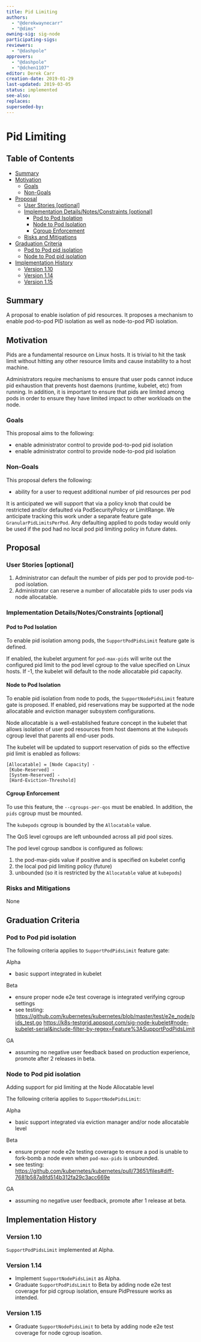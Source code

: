 ```yaml
---
title: Pid Limiting
authors:
  - "@derekwaynecarr"
  - "@dims"
owning-sig: sig-node
participating-sigs:
reviewers:
  - "@dashpole"
approvers:
  - "@dashpole"
  - "@dchen1107"
editor: Derek Carr
creation-date: 2019-01-29
last-updated: 2019-03-05
status: implemented
see-also:
replaces:
superseded-by:
---
```


# Pid Limiting

## Table of Contents

<!-- toc -->
- [Summary](#summary)
- [Motivation](#motivation)
  - [Goals](#goals)
  - [Non-Goals](#non-goals)
- [Proposal](#proposal)
  - [User Stories [optional]](#user-stories-optional)
  - [Implementation Details/Notes/Constraints [optional]](#implementation-detailsnotesconstraints-optional)
    - [Pod to Pod Isolation](#pod-to-pod-isolation)
    - [Node to Pod Isolation](#node-to-pod-isolation)
    - [Cgroup Enforcement](#cgroup-enforcement)
  - [Risks and Mitigations](#risks-and-mitigations)
- [Graduation Criteria](#graduation-criteria)
  - [Pod to Pod pid isolation](#pod-to-pod-pid-isolation)
  - [Node to Pod pid isolation](#node-to-pod-pid-isolation)
- [Implementation History](#implementation-history)
  - [Version 1.10](#version-110)
  - [Version 1.14](#version-114)
  - [Version 1.15](#version-115)
<!-- /toc -->

## Summary

A proposal to enable isolation of pid resources.  It proposes a mechanism to
enable pod-to-pod PID isolation as well as node-to-pod PID isolation.

## Motivation

Pids are a fundamental resource on Linux hosts.  It is trivial to hit the task
limit without hitting any other resource limits and cause instability to a host
machine.

Administrators require mechanisms to ensure that user pods cannot induce pid
exhaustion that prevents host daemons (runtime, kubelet, etc) from running.  In
addition, it is important to ensure that pids are limited among pods in order to
ensure they have limited impact to other workloads on the node.

### Goals

This proposal aims to the following:
- enable administrator control to provide pod-to-pod pid isolation
- enable administrator control to provide node-to-pod pid isolation

### Non-Goals

This proposal defers the following:
- ability for a user to request additional number of pid resources per pod

It is anticipated we will support that via a policy knob that could be
restricted and/or defaulted via PodSecurityPolicy or LimitRange.  We anticipate
tracking this work under a separate feature gate `GranularPidLimitsPerPod`.  Any
defaulting applied to pods today would only be used if the pod had no local pod
pid limiting policy in future dates.

## Proposal

### User Stories [optional]

1. Administrator can default the number of pids per pod to provide pod-to-pod
   isolation.
1. Administrator can reserve a number of allocatable pids to user pods via node
   allocatable.

### Implementation Details/Notes/Constraints [optional]

#### Pod to Pod Isolation

To enable pid isolation among pods, the `SupportPodPidsLimit` feature gate is
defined.

If enabled, the kubelet argument for `pod-max-pids` will write out the
configured pid limit to the pod level cgroup to the value specified on Linux
hosts.  If -1, the kubelet will default to the node allocatable pid capacity.

#### Node to Pod Isolation

To enable pid isolation from node to pods, the `SupportNodePidsLimit` feature
gate is proposed.  If enabled, pid reservations may be supported at the node
allocatable and eviction manager subsystem configurations.

Node allocatable is a well-established feature concept in the kubelet that
allows isolation of user pod resources from host daemons at the `kubepods`
cgroup level that parents all end-user pods.

The kubelet will be updated to support reservation of pids so the effective pid
limit is enabled as follows:

```
[Allocatable] = [Node Capacity] - 
 [Kube-Reserved] - 
 [System-Reserved] - 
 [Hard-Eviction-Threshold]
```

#### Cgroup Enforcement

To use this feature, the `--cgroups-per-qos` must be enabled.  In addition, the
`pids` cgroup must be mounted.

The `kubepods` cgroup is bounded by the `Allocatable` value.

The QoS level cgroups are left unbounded across all pid pool sizes.

The pod level cgroup sandbox is configured as follows:

1. the pod-max-pids value if positive and is specified on kubelet config
1. the local pod pid limiting policy (future)
1. unbounded (so it is restricted by the `Allocatable` value at `kubepods`)

### Risks and Mitigations

None

## Graduation Criteria

### Pod to Pod pid isolation

The following criteria applies to `SupportPodPidsLimit` feature gate:

Alpha
- basic support integrated in kubelet

Beta
- ensure proper node e2e test coverage is integrated verifying cgroup settings
- see testing:
https://github.com/kubernetes/kubernetes/blob/master/test/e2e_node/pids_test.go
https://k8s-testgrid.appspot.com/sig-node-kubelet#node-kubelet-serial&include-filter-by-regex=Feature%3ASupportPodPidsLimit

GA
- assuming no negative user feedback based on production experience, promote
  after 2 releases in beta.

### Node to Pod pid isolation

Adding support for pid limiting at the Node Allocatable level 

The following criteria applies to `SupportNodePidsLimit`:

Alpha
- basic support integrated via eviction manager and/or node allocatable level

Beta
- ensure proper node e2e testing coverage to ensure a pod is unable to fork-bomb
  a node even when `pod-max-pids` is unbounded.
- see testing:
https://github.com/kubernetes/kubernetes/pull/73651/files#diff-7681b587a8fd514b312fa29c3acc669e


GA
- assuming no negative user feedback, promote after 1 release at beta.

## Implementation History

### Version 1.10

`SupportPodPidsLimit` implemented at Alpha.

### Version 1.14

- Implement `SupportNodePidsLimit` as Alpha.
- Graduate `SupportPodPidsLimit` to Beta by adding node e2e test coverage for
  pid cgroup isolation, ensure PidPressure works as intended.
  
### Version 1.15

- Graduate `SupportNodePidsLimit` to beta by adding node e2e test
  coverage for node cgroup isoation.
